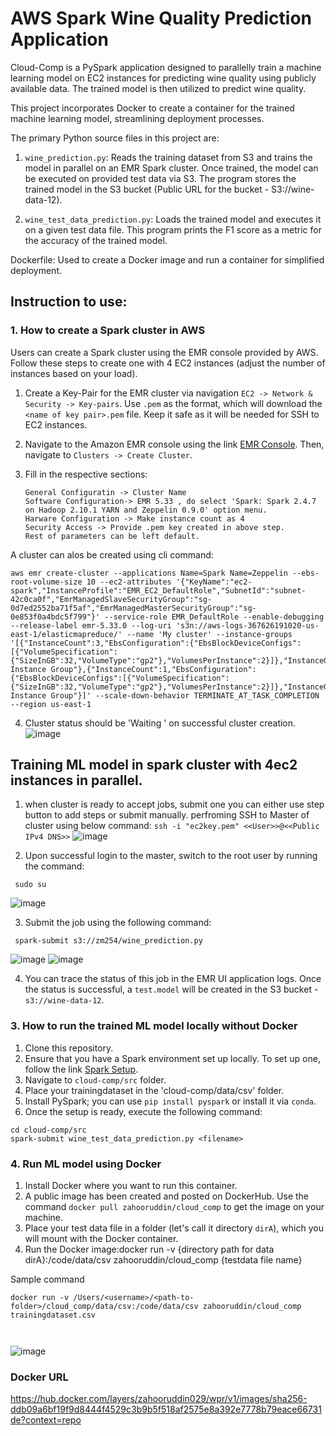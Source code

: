 # AWS Spark Wine Quality Prediction Application

Cloud-Comp is a PySpark application designed to parallelly train a machine learning model on EC2 instances for predicting wine quality using publicly available data. The trained model is then utilized to predict wine quality.

This project incorporates Docker to create a container for the trained machine learning model, streamlining deployment processes.

The primary Python source files in this project are:

1. `wine_prediction.py`: Reads the training dataset from S3 and trains the model in parallel on an EMR Spark cluster. Once trained, the model can be executed on provided test data via S3. The program stores the trained model in the S3 bucket (Public URL for the bucket - S3://wine-data-12).


2. `wine_test_data_prediction.py`: Loads the trained model and executes it on a given test data file. This program prints the F1 score as a metric for the accuracy of the trained model.

Dockerfile: Used to create a Docker image and run a container for simplified deployment.


## Instruction to use:

### 1. How to create a Spark cluster in AWS

Users can create a Spark cluster using the EMR console provided by AWS. Follow these steps to create one with 4 EC2 instances (adjust the number of instances based on your load).

1. Create a Key-Pair for the EMR cluster via navigation `EC2 -> Network & Security -> Key-pairs`. Use `.pem` as the format, which will download the `<name of key pair>.pem` file. Keep it safe as it will be needed for SSH to EC2 instances.

2. Navigate to the Amazon EMR console using the link [EMR Console](https://console.aws.amazon.com/elasticmapreduce/home?region=us-east-1). Then, navigate to `Clusters -> Create Cluster`.

3. Fill in the respective sections:
   ```
   General Configuratin -> Cluster Name 
   Software Configuration-> EMR 5.33 , do select 'Spark: Spark 2.4.7 on Hadoop 2.10.1 YARN and Zeppelin 0.9.0' option menu.
   Harware Configuration -> Make instance count as 4
   Security Access -> Provide .pem key created in above step.
   Rest of parameters can be left default.
   ```


   
A cluster can alos be created using cli command:
   ```
  aws emr create-cluster --applications Name=Spark Name=Zeppelin --ebs-root-volume-size 10 --ec2-attributes '{"KeyName":"ec2-spark","InstanceProfile":"EMR_EC2_DefaultRole","SubnetId":"subnet-42c0ca0f","EmrManagedSlaveSecurityGroup":"sg-0d7ed2552ba71f5af","EmrManagedMasterSecurityGroup":"sg-0e853f0a4bdc5f799"}' --service-role EMR_DefaultRole --enable-debugging --release-label emr-5.33.0 --log-uri 's3n://aws-logs-367626191020-us-east-1/elasticmapreduce/' --name 'My cluster' --instance-groups '[{"InstanceCount":3,"EbsConfiguration":{"EbsBlockDeviceConfigs":[{"VolumeSpecification":{"SizeInGB":32,"VolumeType":"gp2"},"VolumesPerInstance":2}]},"InstanceGroupType":"CORE","InstanceType":"m5.xlarge","Name":"Core Instance Group"},{"InstanceCount":1,"EbsConfiguration":{"EbsBlockDeviceConfigs":[{"VolumeSpecification":{"SizeInGB":32,"VolumeType":"gp2"},"VolumesPerInstance":2}]},"InstanceGroupType":"MASTER","InstanceType":"m5.xlarge","Name":"Master Instance Group"}]' --scale-down-behavior TERMINATE_AT_TASK_COMPLETION --region us-east-1
  ```
  

4. Cluster status should be 'Waiting ' on successful cluster creation.
 ![image](https://github.com/zahooruddinmohammed/Cloud-comp/assets/130806627/7f692eb1-9054-43ac-9d28-1444b612f1ee)
## Training ML model in spark cluster with 4ec2 instances in parallel.
  1.  when cluster is ready to accept jobs, submit one you can either use step button to add steps or submit manually. perfroming SSH to Master of cluster using below command:
     ```
     ssh -i "ec2key.pem" <<User>>@<<Public IPv4 DNS>> ```
![image](https://github.com/zahooruddinmohammed/Cloud-comp/assets/130806627/29200515-c8c0-4bc8-a837-a0b18f3de3fe)


  3. Upon successful login to the master, switch to the root user by running the command:
 ```
  sudo su
  ```
![image](https://github.com/zahooruddinmohammed/Cloud-comp/assets/130806627/334ec44c-41e9-4ac5-b410-cd3bf8b23274)

   3. Submit the job using the following command:
  ```
   spark-submit s3://zm254/wine_prediction.py
 ```
![image](https://github.com/zahooruddinmohammed/Cloud-comp/assets/130806627/8c79b532-7705-4aa5-b439-4eed1b8621f7)
![image](https://github.com/zahooruddinmohammed/Cloud-comp/assets/130806627/2e056d28-aea5-43b6-a123-1af9d6002551)



4. You can trace the status of this job in the EMR UI application logs. Once the status is successful, a `test.model` will be created in the S3 bucket - `s3://wine-data-12`.

### 3. How to run the trained ML model locally without Docker

1. Clone this repository.
2. Ensure that you have a Spark environment set up locally. To set up one, follow the link [Spark Setup](https://spark.apache.org/docs/latest).
3. Navigate to `cloud-comp/src` folder.
4. Place your trainingdataset in the 'cloud-comp/data/csv' folder.
5. Install PySpark; you can use `pip install pyspark` or install it via `conda`.
6. Once the setup is ready, execute the following command:
  
 ``` 
 cd cloud-comp/src
 spark-submit wine_test_data_prediction.py <filename>
 ```
 ### 4. Run ML model using Docker

1. Install Docker where you want to run this container.
2. A public image has been created and posted on DockerHub. Use the command `docker pull zahooruddin/cloud_comp` to get the image on your machine.
3. Place your test data file in a folder (let's call it directory `dirA`), which you will mount with the Docker container.
4. Run the Docker image:docker run -v {directory path for data dirA}:/code/data/csv zahooruddin/cloud_comp {testdata file name}

Sample command
```
docker run -v /Users/<username>/<path-to-folder>/cloud_comp/data/csv:/code/data/csv zahooruddin/cloud_comp trainingdataset.csv



```

![image](https://github.com/zahooruddinmohammed/cloudcomp/assets/130806627/fd4e7321-3350-41b4-8ead-a8c064462fcc)
### Docker URL
https://hub.docker.com/layers/zahooruddin029/wpr/v1/images/sha256-ddb09a6bf19f9d8444f4529c3b9b5f518af2575e8a392e7778b79eace66731de?context=repo
